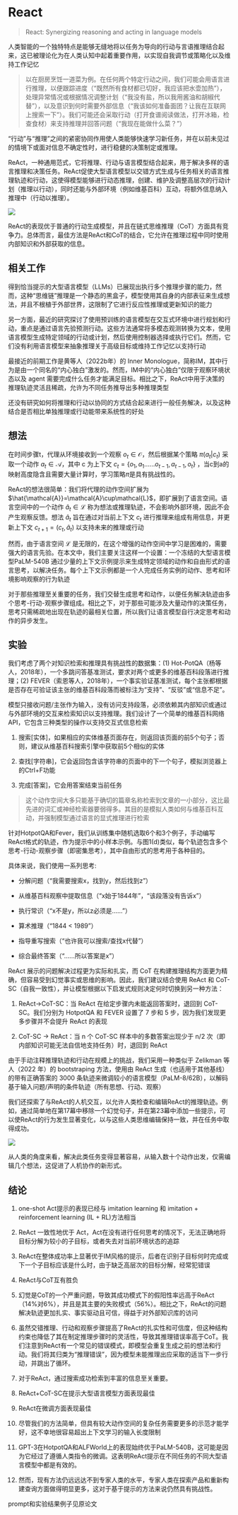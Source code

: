 # React

> React: Synergizing reasoning and acting in language models

人类智能的一个独特特点是能够无缝地将以任务为导向的行动与言语推理结合起来，这已被理论化为在人类认知中起着重要作用，以实现自我调节或策略化以及维持工作记忆

> 以在厨房烹饪一道菜为例。在任何两个特定行动之间，我们可能会用语言进行推理，以便跟踪进度（“既然所有食材都已切好，我应该把水壶加热”），处理异常情况或根据情况调整计划（“我没有盐，所以我用酱油和胡椒代替”），以及意识到何时需要外部信息（“我该如何准备面团？让我在互联网上搜索一下”）。我们可能还会采取行动（打开食谱阅读做法，打开冰箱，检查食材）来支持推理并回答问题（“我现在能做什么菜？”）

“行动”与“推理”之间的紧密协同作用使人类能够快速学习新任务，并在以前未见过的情境下或面对信息不确定性时，进行稳健的决策制定或推理。

ReAct，一种通用范式，它将推理、行动与语言模型结合起来，用于解决多样的语言推理和决策任务。ReAct促使大型语言模型以交错方式生成与任务相关的语言推理轨迹和行动，这使得模型能够进行动态推理，创建、维护及调整高层次的行动计划（推理以行动），同时还能与外部环境（例如维基百科）互动，将额外信息纳入推理中（行动以推理）。

![](./img/react.png)

ReAct的表现优于普通的行动生成模型，并且在链式思维推理（CoT）方面具有竞争力。总体而言，最佳方法是ReAct和CoT的结合，它允许在推理过程中同时使用内部知识和外部获取的信息。

## 相关工作

得到恰当提示的大型语言模型（LLMs）已展现出执行多个推理步骤的能力，然而，这种“思维链”推理是一个静态的黑盒子，模型使用其自身的内部表征来生成想法，并且不根植于外部世界，这限制了它进行反应性推理或更新知识的能力

另一方面，最近的研究探讨了使用预训练的语言模型在交互式环境中进行规划和行动，重点是通过语言先验预测行动。这些方法通常将多模态观测转换为文本，使用语言模型生成特定领域的行动或计划，然后使用控制器选择或执行它们。然而，它们没有利用语言模型来抽象推理关于高级目标或维持工作记忆以支持行动

最接近的前期工作是黄等人（2022b年）的 Inner Monologue，简称IM，其中行为是由一个同名的“内心独白”激发的。然而，IM中的“内心独白”仅限于观察环境状态以及 agent 需要完成什么任务才能满足目标。相比之下，ReAct中用于决策的推理轨迹灵活且稀疏，允许为不同任务推导出多种推理类型

还没有研究如何将推理和行动以协同的方式结合起来进行一般任务解决，以及这种结合是否相比单独推理或行动能带来系统性的好处

## 想法

在时间步骤t，代理从环境接收到一个观察 $o_t \in \mathcal{O}$，然后根据某个策略 $\pi(a_t|c_t)$ 采取一个动作 $a_t \in \mathcal{A}$，其中 c 为上下文 $c_t=\{o_1, a_1......o_{t-1},a_{t-1},o_t\}$ ，当c到a的映射高度隐含且需要大量计算时，学习策略$\pi$是具有挑战性的。

ReAct的想法很简单：我们将代理的动作空间扩展为 $\hat{\mathcal{A}}=\mathcal{A}\cup\mathcal{L}$，即扩展到了语言空间。语言空间中的一个动作 $\hat{a}_t\in\mathcal{L}$ 称为想法或推理轨迹，不会影响外部环境，因此不会产生观察反馈。想法 $\hat{a}_t$ 旨在通过对当前上下文 $c_t$ 进行推理来组成有用信息，并更新上下文 $c_{t+1}=(c_t, \hat{a}_t)$ 以支持未来的推理或行动

然而，由于语言空间 $\mathcal{L}$ 是无限的，在这个增强的动作空间中学习是困难的，需要强大的语言先验。在本文中，我们主要关注这样一个设置：一个冻结的大型语言模型PaLM-540B 通过少量的上下文示例提示来生成特定领域的动作和自由形式的语言思考，以解决任务。每个上下文示例都是一个人完成任务实例的动作、思考和环境影响观察的行为轨迹

对于那些推理至关重要的任务，我们交替生成思考和动作，以便任务解决轨迹由多个思考-行动-观察步骤组成。相比之下，对于那些可能涉及大量动作的决策任务，思考只需稀疏地出现在轨迹的最相关位置，所以我们让语言模型自行决定思考和动作的异步发生。

## 实验

我们考虑了两个对知识检索和推理具有挑战性的数据集：(1) Hot-PotQA（杨等人，2018年），一个多跳问答基准测试，要求对两个或更多的维基百科段落进行推理；(2) FEVER（索恩等人，2018年），一个事实验证基准测试，每个主张都根据是否存在可验证该主张的维基百科段落而被标注为“支持”、“反驳”或“信息不足”。

模型只接收问题/主张作为输入，没有访问支持段落，必须依赖其内部知识或通过与外部环境的交互来检索知识以支持推理。我们设计了一个简单的维基百科网络API，它包含三种类型的操作以支持交互式信息检索

1. 搜索[实体]，如果相应的实体维基页面存在，则返回该页面的前5个句子；否则，建议从维基百科搜索引擎中获取前5个相似的实体

2. 查找[字符串]，它会返回包含该字符串的页面中的下一个句子，模拟浏览器上的Ctrl+F功能

3. 完成[答案]，它会用答案结束当前任务

> 这个动作空间大多只能基于确切的篇章名称检索到文章的一小部分，这比最先进的词汇或神经检索器要弱得多。其目的是模拟人类如何与维基百科互动，并强制模型通过语言的显式推理进行检索

针对HotpotQA和Fever，我们从训练集中随机选取6个和3个例子，手动编写ReAct格式的轨迹，作为提示中的小样本示例。与图1(d)类似，每个轨迹包含多个思考-行动-观察步骤（即密集思考），其中自由形式的思考用于各种目的。

具体来说，我们使用一系列思考:

- 分解问题（“我需要搜索x，找到y，然后找到z”）

- 从维基百科观察中提取信息（“x始于1844年”，“该段落没有告诉x”）

- 执行常识（“x不是y，所以z必须是……”）

- 算术推理（“1844 < 1989”）

- 指导重写搜索（“也许我可以搜索/查找x代替”）

- 综合最终答案（“……所以答案是x”）

ReAct 展示的问题解决过程更为实际和扎实，而 CoT 在构建推理结构方面更为精确，但容易受到幻觉事实或思维的影响。因此，我们建议结合使用 ReAct 和 CoT-SC（自我一致性），并让模型根据以下启发式规则决定何时切换到另一种方法：

1. ReAct→CoT-SC：当 ReAct 在给定步骤内未能返回答案时，退回到 CoT-SC。我们分别为 HotpotQA 和 FEVER 设置了 7 步和 5 步，因为我们发现更多步骤并不会提升 ReAct 的表现

2. CoT-SC → ReAct：当 n 个 CoT-SC 样本中的多数答案出现少于 n/2 次（即内部知识可能无法自信地支持任务）时，退回到 ReAct

由于手动注释推理轨迹和行动在规模上的挑战，我们采用一种类似于 Zelikman 等人（2022 年）的 bootstraping 方法，使用由 ReAct 生成（也适用于其他基线）的带有正确答案的 3000 条轨迹来微调较小的语言模型（PaLM-8/62B），以解码基于输入问题/声明的条件轨迹（所有思想、行动、观察）

我们还探索了与ReAct的人机交互，以允许人类检查和编辑ReAct的推理轨迹。例如，通过简单地在第17幕中移除一个幻觉句子，并在第23幕中添加一些提示，可以使ReAct的行为发生显著变化，以与这些人类思维编辑保持一致，并在任务中取得成功。

![](./img/react2.png)

从人类的角度来看，解决此类任务变得显著容易，从输入数十个动作出发，仅需编辑几个想法，这促进了人机协作的新形式。

## 结论

1. one-shot Act提示的表现已经与 imitation learning 和 imitation + reinforcement learning (IL + RL)方法相当

2. ReAct 一致性地优于 Act，Act在没有进行任何思考的情况下，无法正确地将目标分解为较小的子目标，或者失去对当前环境状态的追踪

3. ReAct在整体成功率上显著优于IM风格的提示，后者在识别子目标何时完成或下一个子目标应该是什么时，由于缺乏高层次的目标分解，经常犯错误

4. ReAct与CoT互有胜负

5. 幻觉是CoT的一个严重问题，导致其成功模式下的假阳性率远高于ReAct（14%对6%），并且是其主要的失败模式（56%）。相比之下，ReAct的问题解决轨迹更加扎实、事实驱动且可信，得益于对外部知识库的访问

6. 虽然交错推理、行动和观察步骤提高了ReAct的扎实性和可信度，但这种结构约束也降低了其在制定推理步骤时的灵活性，导致其推理错误率高于CoT。我们注意到ReAct有一个常见的错误模式，即模型会重复生成之前的想法和行动。我们将其归类为“推理错误”，因为模型未能推理出应采取的适当下一步行动，并跳出了循环。

7. 对于ReAct，通过搜索成功检索到丰富的信息至关重要。

8. ReAct+CoT-SC在提示大型语言模型方面表现最佳

9. ReAct在微调方面表现最佳

10. 尽管我们的方法简单，但具有较大动作空间的复杂任务需要更多的示范才能学好，这不幸地很容易超出上下文学习的输入长度限制

11. GPT-3在HotpotQA和ALFWorld上的表现始终优于PaLM-540B，这可能是因为它经过了遵循人类指令的微调。这表明ReAct提示在不同任务的不同大型语言模型中都是有效的。

12. 然而，现有方法仍远远达不到专家人类的水平，专家人类在探索产品和重新构建查询方面做得明显更多，这对于基于提示的方法来说仍然具有挑战性。

prompt和实验结果例子见原论文

